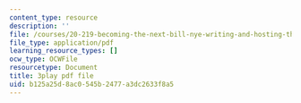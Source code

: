 ```yaml
---
content_type: resource
description: ''
file: /courses/20-219-becoming-the-next-bill-nye-writing-and-hosting-the-educational-show-january-iap-2015/b125a25d8ac0545b2477a3dc2633f8a5_CbDsSQEvEkA.pdf
file_type: application/pdf
learning_resource_types: []
ocw_type: OCWFile
resourcetype: Document
title: 3play pdf file
uid: b125a25d-8ac0-545b-2477-a3dc2633f8a5
---
```

